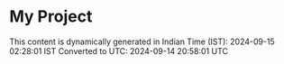 # My Project

This content is dynamically generated in Indian Time (IST): 2024-09-15 02:28:01 IST
Converted to UTC: 2024-09-14 20:58:01 UTC

